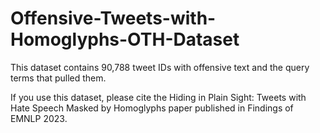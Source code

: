 # Offensive-Tweets-with-Homoglyphs-OTH-Dataset

This dataset contains 90,788 tweet IDs with offensive text and the query terms that pulled them.

If you use this dataset, please cite the Hiding in Plain Sight: Tweets with Hate Speech Masked by Homoglyphs paper published in Findings of EMNLP 2023.
